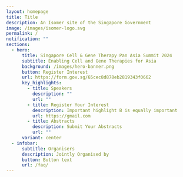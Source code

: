 ```yaml
---
layout: homepage
title: Title
description: An Isomer site of the Singapore Government
image: /images/isomer-logo.svg
permalink: /
notification: ""
sections:
  - hero:
      title: Singapore Cell & Gene Therapy Pan Asia Summit 2024
      subtitle: Enabling Cell and Gene Therapies for Asia
      background: /images/hero-banner.png
      button: Register Interest
      url: https://form.gov.sg/65cec8d878eb2819343f0662
      key_highlights:
        - title: Speakers
          description: ""
          url: ""
        - title: Register Your Interest
          description: Important highlight B is equally important
          url: https://gmail.com
        - title: Abstracts
          description: Submit Your Abstracts
          url: ""
      variant: center
  - infobar:
      subtitle: Organisers
      description: Jointly Organised by
      button: Button text
      url: /faq/
---
```

